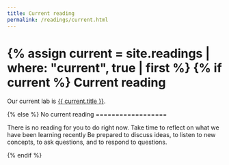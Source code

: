 ```yaml
---
title: Current reading
permalink: /readings/current.html
---
```

{% assign current = site.readings | where: "current", true | first %}
{% if current %}
Current reading
===============
<script language="javascript">
  document.location = "{{ site.baseurl }}{{ current.url }}";
</script>
<p>
  Our current lab is 
  <a href="{{ site.baseurl }}{{ current.url }}">{{ current.title }}</a>.
</p>
{% else %}
No current reading
==================

There is no reading for you to do right now.  Take time to reflect
on what we have been learning recently  Be prepared to discuss
ideas, to listen to new concepts, to ask questions, and to respond
to questions.

{% endif %}
